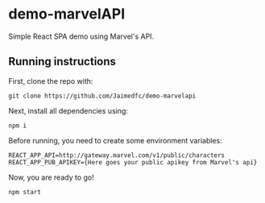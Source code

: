 # demo-marvelAPI
Simple React SPA demo using Marvel's API.

## Running instructions

First, clone the repo with:

```
git clone https://github.com/Jaimedfc/demo-marvelapi
```
Next, install all dependencies using:

```
npm i
```

Before running, you need to create some environment variables:

```
REACT_APP_API=http://gateway.marvel.com/v1/public/characters
REACT_APP_PUB_APIKEY={Here goes your public apikey from Marvel's api}
```

Now, you are ready to go!

```
npm start
```
